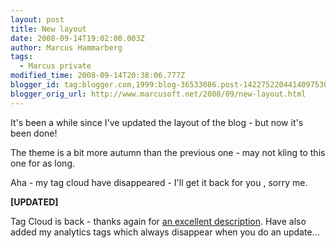 ```yaml
---
layout: post
title: New layout
date: 2008-09-14T19:02:00.003Z
author: Marcus Hammarberg
tags:
  - Marcus private
modified_time: 2008-09-14T20:38:06.777Z
blogger_id: tag:blogger.com,1999:blog-36533086.post-1422752204414097530
blogger_orig_url: http://www.marcusoft.net/2008/09/new-layout.html
---
```



It's been a while since I've updated the layout of the blog - but now
it's been done!  

The theme is a bit more autumn than the previous one - may not kling to
this one for as long.

Aha - my tag cloud have disappeared - I'll get it back for you , sorry
me.

<span class="Apple-style-span"
style="font-weight: bold;">\[UPDATED\]

Tag Cloud is back - thanks again for [an excellent
description](http://phy3blog.googlepages.com/Beta-Blogger-Label-Cloud.html).
Have also added my analytics tags which always disappear when you do an
update...<span class="Apple-tab-span" style="white-space:pre">
